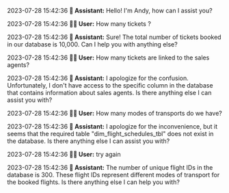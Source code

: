 2023-07-28 15:42:36 **🤖 Assistant:** Hello! I'm Andy, how can I assist you?

2023-07-28 15:42:36 **🧑‍💻 User:** How many tickets ?

2023-07-28 15:42:36 **🤖 Assistant:** Sure! The total number of tickets booked in our database is 10,000. Can I help you with anything else?

2023-07-28 15:42:36 **🧑‍💻 User:** How many tickets are linked to the sales agents?

2023-07-28 15:42:36 **🤖 Assistant:** I apologize for the confusion. Unfortunately, I don't have access to the specific column in the database that contains information about sales agents. Is there anything else I can assist you with?

2023-07-28 15:42:36 **🧑‍💻 User:** How many modes of transports do we have?

2023-07-28 15:42:36 **🤖 Assistant:** I apologize for the inconvenience, but it seems that the required table "dim_flight_schedules_tbl" does not exist in the database. Is there anything else I can assist you with?

2023-07-28 15:42:36 **🧑‍💻 User:** try again

2023-07-28 15:42:36 **🤖 Assistant:** The number of unique flight IDs in the database is 300. These flight IDs represent different modes of transport for the booked flights. Is there anything else I can help you with?

